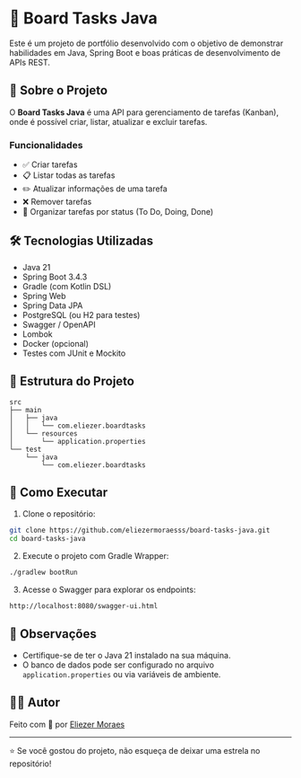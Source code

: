 # 📝 Board Tasks Java

Este é um projeto de portfólio desenvolvido com o objetivo de demonstrar habilidades em Java, Spring Boot e boas práticas de desenvolvimento de APIs REST.

## 🚀 Sobre o Projeto

O **Board Tasks Java** é uma API para gerenciamento de tarefas (Kanban), onde é possível criar, listar, atualizar e excluir tarefas.

### Funcionalidades

- ✅ Criar tarefas
- 📋 Listar todas as tarefas
- ✏️ Atualizar informações de uma tarefa
- ❌ Remover tarefas
- 📂 Organizar tarefas por status (To Do, Doing, Done)

## 🛠️ Tecnologias Utilizadas

- Java 21
- Spring Boot 3.4.3
- Gradle (com Kotlin DSL)
- Spring Web
- Spring Data JPA
- PostgreSQL (ou H2 para testes)
- Swagger / OpenAPI
- Lombok
- Docker (opcional)
- Testes com JUnit e Mockito

## 📁 Estrutura do Projeto

```
src
├── main
│   ├── java
│   │   └── com.eliezer.boardtasks
│   └── resources
│       └── application.properties
└── test
    └── java
        └── com.eliezer.boardtasks
```

## 🧪 Como Executar

1. Clone o repositório:
```bash
git clone https://github.com/eliezermoraesss/board-tasks-java.git
cd board-tasks-java
```

2. Execute o projeto com Gradle Wrapper:
```bash
./gradlew bootRun
```

3. Acesse o Swagger para explorar os endpoints:
```
http://localhost:8080/swagger-ui.html
```

## 📌 Observações

- Certifique-se de ter o Java 21 instalado na sua máquina.
- O banco de dados pode ser configurado no arquivo `application.properties` ou via variáveis de ambiente.

## 🧑‍💻 Autor

Feito com 💙 por [Eliezer Moraes](https://www.linkedin.com/in/eliezer-moraes-silva-80b68010b/)

---

⭐ Se você gostou do projeto, não esqueça de deixar uma estrela no repositório!